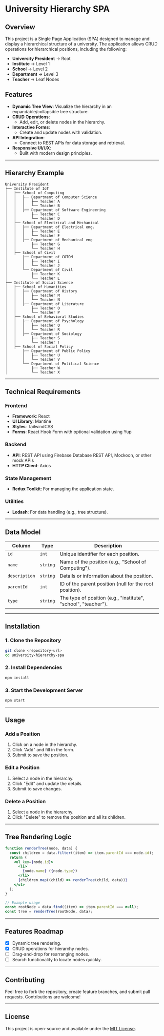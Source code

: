 # University Hierarchy SPA

## **Overview**

This project is a Single Page Application (SPA) designed to manage and display a hierarchical structure of a university. The application allows CRUD operations for hierarchical positions, including the following:

- **University President** → Root
- **Institute** → Level 1
- **School** → Level 2
- **Department** → Level 3
- **Teacher** → Leaf Nodes

## **Features**

- **Dynamic Tree View**: Visualize the hierarchy in an expandable/collapsible tree structure.
- **CRUD Operations**:
  - Add, edit, or delete nodes in the hierarchy.
- **Interactive Forms**:
  - Create and update nodes with validation.
- **API Integration**:
  - Connect to REST APIs for data storage and retrieval.
- **Responsive UI/UX**:
  - Built with modern design principles.

---

## **Hierarchy Example**

```text
University President
├── Institute of IoT
│   ├── School of Computing
│   │   ├── Department of Computer Science
│   │   │   ├── Teacher A
│   │   │   └── Teacher B
│   │   ├── Department of Software Engineering
│   │       ├── Teacher C
│   │       └── Teacher D
│   ├── School of Electrical and Mechanical
│   │   ├── Department of Electrical eng.
│   │   │   ├── Teacher E
│   │   │   └── Teacher F
│   │   ├── Department of Mechanical eng
│   │       ├── Teacher G
│   │       └── Teacher H
│   ├── School of Civil
│       ├── Department of COTOM
│       │   ├── Teacher I
│       │   └── Teacher J
│       └── Department of Civil
│           ├── Teacher K
│           └── Teacher L
├── Institute of Social Science
│   ├── School of Humanities
│   │   ├── Department of History
│   │   │   ├── Teacher M
│   │   │   └── Teacher N
│   │   ├── Department of Literature
│   │       ├── Teacher O
│   │       └── Teacher P
│   ├── School of Behavioral Studies
│   │   ├── Department of Psychology
│   │   │   ├── Teacher Q
│   │   │   └── Teacher R
│   │   ├── Department of Sociology
│   │       ├── Teacher S
│   │       └── Teacher T
│   ├── School of Social Policy
│       ├── Department of Public Policy
│       │   ├── Teacher U
│       │   └── Teacher V
│       └── Department of Political Science
│           ├── Teacher W
│           └── Teacher X

```

---

## **Technical Requirements**

### **Frontend**

- **Framework**: React
- **UI Library**: Mantine
- **Styles**: TailwindCSS
- **Forms**: React Hook Form with optional validation using Yup

### **Backend**

- **API**: REST API using Firebase Database REST API, Mockoon, or other mock APIs
- **HTTP Client**: Axios

### **State Management**

- **Redux Toolkit**: For managing the application state.

### **Utilities**

- **Lodash**: For data handling (e.g., tree structure).

---

## **Data Model**

| **Column**    | **Type** | **Description**                                                |
| ------------- | -------- | -------------------------------------------------------------- |
| `id`          | `int`    | Unique identifier for each position.                           |
| `name`        | `string` | Name of the position (e.g., "School of Computing").            |
| `description` | `string` | Details or information about the position.                     |
| `parentId`    | `int`    | ID of the parent position (null for the root position).        |
| `type`        | `string` | The type of position (e.g., "institute", "school", "teacher"). |

---

## **Installation**

### 1. Clone the Repository

```bash
git clone <repository-url>
cd university-hierarchy-spa
```

### 2. Install Dependencies

```bash
npm install
```

### 3. Start the Development Server

```bash
npm start
```

---

## **Usage**

### Add a Position

1. Click on a node in the hierarchy.
2. Click "Add" and fill in the form.
3. Submit to save the position.

### Edit a Position

1. Select a node in the hierarchy.
2. Click "Edit" and update the details.
3. Submit to save changes.

### Delete a Position

1. Select a node in the hierarchy.
2. Click "Delete" to remove the position and all its children.

---

## **Tree Rendering Logic**

```jsx
function renderTree(node, data) {
  const children = data.filter((item) => item.parentId === node.id);
  return (
    <ul key={node.id}>
      <li>
        {node.name} ({node.type})
      </li>
      {children.map((child) => renderTree(child, data))}
    </ul>
  );
}

// Example usage
const rootNode = data.find((item) => item.parentId === null);
const tree = renderTree(rootNode, data);
```

---

## **Features Roadmap**

- [x] Dynamic tree rendering.
- [x] CRUD operations for hierarchy nodes.
- [ ] Drag-and-drop for rearranging nodes.
- [ ] Search functionality to locate nodes quickly.

---

## **Contributing**

Feel free to fork the repository, create feature branches, and submit pull requests. Contributions are welcome!

---

## **License**

This project is open-source and available under the [MIT License](LICENSE).
